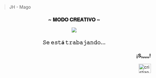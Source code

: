 
<!-- ( comentarios _-_ )  -->

> JH - Mago  

<h3 align="center" >~ 𝐌𝐎𝐃𝐎 𝐂𝐑𝐄𝐀𝐓𝐈𝐕𝐎 ~</h3>

<p align="center"><img src="https://i.postimg.cc/pTqbVLSR/Herman-para-que-la-copia-xd.gif"></p>              
<h3 align="center" > 𝚂𝚎 𝚎𝚜𝚝á 𝚝𝚛𝚊𝚋𝚊𝚓𝚊𝚗𝚍𝚘... </h3>

<h3 align="right">¡Sᵢᵤᵤᵤ!</h3>
<a href="https://instagram.com/cristiano" target="blank"><img align="right" src="https://raw.githubusercontent.com/rahuldkjain/github-profile-readme-generator/master/src/images/icons/Social/instagram.svg" alt="cristiano" height="30" width="40" /></a>  
</p>
